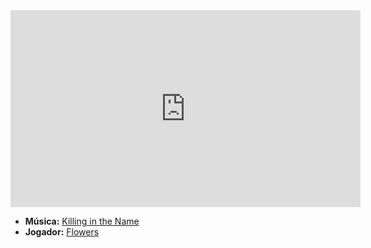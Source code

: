 <iframe width="560" height="315" src="https://www.youtube.com/embed/JYJ6QJqy92s?si=vbHOxY1G7wHZMZ-Q" title="YouTube video player" frameborder="0" allow="accelerometer; autoplay; clipboard-write; encrypted-media; gyroscope; picture-in-picture; web-share" referrerpolicy="strict-origin-when-cross-origin" allowfullscreen></iframe>

- **Música:** [Killing in the Name](content/Músicas/Killing%20in%20the%20Name.md)
- **Jogador:** [Flowers](content/Jogadores/Flowers.md)